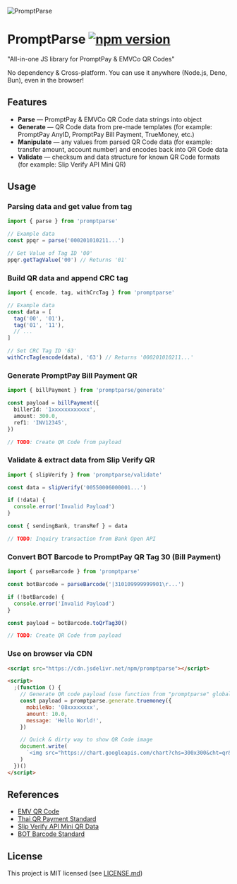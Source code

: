 ![PromptParse](https://github.com/maythiwat/promptparse/assets/23092256/889e8f80-b1b3-44b2-ace5-ffbbce6e673b)

# PromptParse [![npm version](https://badge.fury.io/js/promptparse.svg)](https://badge.fury.io/js/promptparse)

"All-in-one JS library for PromptPay & EMVCo QR Codes"

No dependency & Cross-platform. You can use it anywhere (Node.js, Deno, Bun), even in the browser!

## Features

- **Parse** &mdash; PromptPay & EMVCo QR Code data strings into object
- **Generate** &mdash; QR Code data from pre-made templates (for example: PromptPay AnyID, PromptPay Bill Payment, TrueMoney, etc.)
- **Manipulate** &mdash; any values from parsed QR Code data (for example: transfer amount, account number) and encodes back into QR Code data
- **Validate** &mdash; checksum and data structure for known QR Code formats (for example: Slip Verify API Mini QR)

## Usage

### Parsing data and get value from tag

```ts
import { parse } from 'promptparse'

// Example data
const ppqr = parse('000201010211...')

// Get Value of Tag ID '00'
ppqr.getTagValue('00') // Returns '01'
```

### Build QR data and append CRC tag

```ts
import { encode, tag, withCrcTag } from 'promptparse'

// Example data
const data = [
  tag('00', '01'),
  tag('01', '11'),
  // ...
]

// Set CRC Tag ID '63'
withCrcTag(encode(data), '63') // Returns '000201010211...'
```

### Generate PromptPay Bill Payment QR

```ts
import { billPayment } from 'promptparse/generate'

const payload = billPayment({
  billerId: '1xxxxxxxxxxxx',
  amount: 300.0,
  ref1: 'INV12345',
})

// TODO: Create QR Code from payload
```

### Validate & extract data from Slip Verify QR

```ts
import { slipVerify } from 'promptparse/validate'

const data = slipVerify('00550006000001...')

if (!data) {
  console.error('Invalid Payload')
}

const { sendingBank, transRef } = data

// TODO: Inquiry transaction from Bank Open API
```

### Convert BOT Barcode to PromptPay QR Tag 30 (Bill Payment)

```ts
import { parseBarcode } from 'promptparse'

const botBarcode = parseBarcode('|310109999999901\r...')

if (!botBarcode) {
  console.error('Invalid Payload')
}

const payload = botBarcode.toQrTag30()

// TODO: Create QR Code from payload
```

### Use on browser via CDN

```html
<script src="https://cdn.jsdelivr.net/npm/promptparse"></script>

<script>
  ;(function () {
    // Generate QR code payload (use function from "promptparse" global)
    const payload = promptparse.generate.truemoney({
      mobileNo: '08xxxxxxxx',
      amount: 10.0,
      message: 'Hello World!',
    })

    // Quick & dirty way to show QR Code image
    document.write(
      `<img src="https://chart.googleapis.com/chart?chs=300x300&cht=qr&chl=${payload}">`,
    )
  })()
</script>
```

## References

- [EMV QR Code](https://www.emvco.com/emv-technologies/qrcodes/)
- [Thai QR Payment Standard](https://www.bot.or.th/content/dam/bot/fipcs/documents/FPG/2562/ThaiPDF/25620084.pdf)
- [Slip Verify API Mini QR Data](https://developer.scb/assets/documents/documentation/qr-payment/extracting-data-from-mini-qr.pdf)
- [BOT Barcode Standard](https://www.bot.or.th/content/dam/bot/documents/th/our-roles/payment-systems/about-payment-systems/Std_Barcode.pdf)

## License

This project is MIT licensed (see [LICENSE.md](LICENSE.md))
